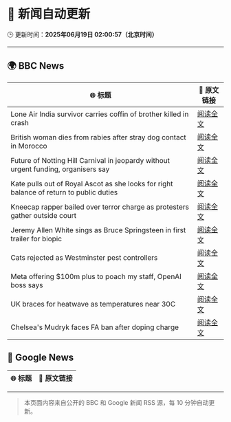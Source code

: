# 🧠 新闻自动更新

🕒 更新时间：**2025年06月19日 02:00:57（北京时间）**

---

## 🌍 BBC News

| 🌐 标题 | 🔗 原文链接 |
|--------|-------------|
| Lone Air India survivor carries coffin of brother killed in crash | [阅读全文](https://www.bbc.com/news/articles/cvg8591rpjyo) |
| British woman dies from rabies after stray dog contact in Morocco | [阅读全文](https://www.bbc.com/news/articles/c98wyllp170o) |
| Future of Notting Hill Carnival in jeopardy without urgent funding, organisers say | [阅读全文](https://www.bbc.com/news/articles/cq8zxk083qko) |
| Kate pulls out of Royal Ascot as she looks for right balance of return to public duties | [阅读全文](https://www.bbc.com/news/articles/cjrl34rvdxdo) |
| Kneecap rapper bailed over terror charge as protesters gather outside court | [阅读全文](https://www.bbc.com/news/articles/cy4k4xnlj8qo) |
| Jeremy Allen White sings as Bruce Springsteen in first trailer for biopic | [阅读全文](https://www.bbc.com/news/articles/crk6ded7krdo) |
| Cats rejected as Westminster pest controllers | [阅读全文](https://www.bbc.com/news/articles/cqjqrddnldgo) |
| Meta offering $100m plus to poach my staff, OpenAI boss says | [阅读全文](https://www.bbc.com/news/articles/c8730088e5do) |
| UK braces for heatwave as temperatures near 30C | [阅读全文](https://www.bbc.com/news/articles/c8d6jmmdq5go) |
| Chelsea's Mudryk faces FA ban after doping charge | [阅读全文](https://www.bbc.com/sport/football/articles/cgmwg1w9130o) |

## 📰 Google News

| 🌐 标题 | 🔗 原文链接 |
|--------|-------------|

---
> 本页面内容来自公开的 BBC 和 Google 新闻 RSS 源，每 10 分钟自动更新。
